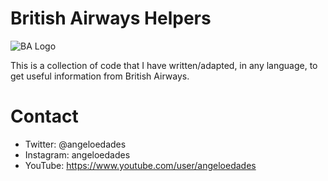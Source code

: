 # British Airways Helpers

![BA Logo](https://ldn.aedad.es/static/github-ba-logo.png)

This is a collection of code that I have written/adapted, in any language, to get useful information from British Airways.

# Contact
* Twitter: @angeloedades
* Instagram: angeloedades
* YouTube: https://www.youtube.com/user/angeloedades